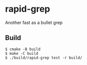 # rapid-grep
Another fast as a bullet grep

## Build
```
$ cmake -B build
$ make -C build
$ ./build/rapid-grep test -r build/
```
